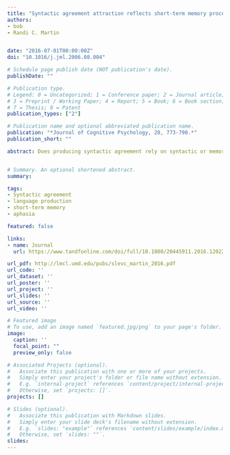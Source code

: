 ```yaml
---
title: "Syntactic agreement attraction reflects short-term memory processes"
authors:
- bob
- Randi C. Martin


date: "2016-07-01T00:00:00Z"
doi: "10.1016/j.jml.2006.08.004"

# Schedule page publish date (NOT publication's date).
publishDate: ""

# Publication type.
# Legend: 0 = Uncategorized; 1 = Conference paper; 2 = Journal article;
# 3 = Preprint / Working Paper; 4 = Report; 5 = Book; 6 = Book section;
# 7 = Thesis; 8 = Patent
publication_types: ["2"]

# Publication name and optional abbreviated publication name.
publication: "*Journal of Cognitive Psychology, 28, 773-790.*"
publication_short: ""

abstract: Does producing syntactic agreement rely on syntactic or memory-based retrieval processes? The present study investigated the extent to which syntactic processing deficits and working memory (WM) deficits predict susceptibility to agreement attraction [Bock, K., & Miller, C. A. (1991). Broken agreement. Cognitive Psychology, 23, 45–93], where speakers tend to erroneously produce plural agreement for a singular subject when another noun in the sentence is grammatically plural. Four brain-injured patients with varying degrees of grammatical and WM deficits completed sentences with local nouns that matched or mismatched in number with the head noun, and that were plausible or implausible subjects. Both aspects of grammatical deficits and the extent of WM deficits predicted the extent of agreement attraction effects. These data are consistent with the proposal that producing an agreeing verb involves a cue-based search in WM for an appropriate controlling noun, which is subject to interference from other elements in memory with similar properties [cf. Badecker, W., & Kuminiak, F. (2007). Morphology, agreement and working memory retrieval in sentence production<b>:</b> Evidence from gender and case in Slovak. Journal of Memory and Language, 56(1), 65–85. doi<b>:</b>10.1016/j.jml.2006.08.004].


# Summary. An optional shortened abstract.
summary:

tags:
- Syntactic agreement
- language production
- short-term memory
- aphasia

featured: false

links:
- name: Journal
  url: https://www.tandfonline.com/doi/full/10.1080/20445911.2016.1202252

url_pdf: http://lmcl.umd.edu/pubs/slevc_martin_2016.pdf
url_code: ''
url_dataset: ''
url_poster: ''
url_project: ''
url_slides: ''
url_source: ''
url_video: ''

# Featured image
# To use, add an image named `featured.jpg/png` to your page's folder. 
image:
  caption: ''
  focal_point: ""
  preview_only: false

# Associated Projects (optional).
#   Associate this publication with one or more of your projects.
#   Simply enter your project's folder or file name without extension.
#   E.g. `internal-project` references `content/project/internal-project/index.md`.
#   Otherwise, set `projects: []`.
projects: []

# Slides (optional).
#   Associate this publication with Markdown slides.
#   Simply enter your slide deck's filename without extension.
#   E.g. `slides: "example"` references `content/slides/example/index.md`.
#   Otherwise, set `slides: ""`.
slides:
---
```


